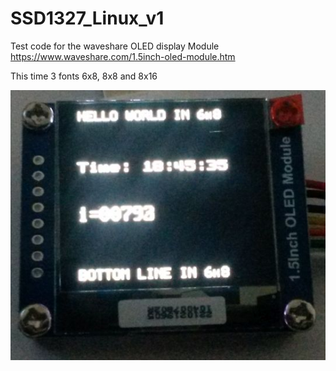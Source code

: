 # SSD1327_Linux_v1

Test code for the waveshare OLED display Module
https://www.waveshare.com/1.5inch-oled-module.htm

This time 3 fonts 6x8, 8x8 and 8x16

![](https://github.com/LdB-ECM/Docs_and_Images/blob/master/Images/oled1.jpg?raw=true)
